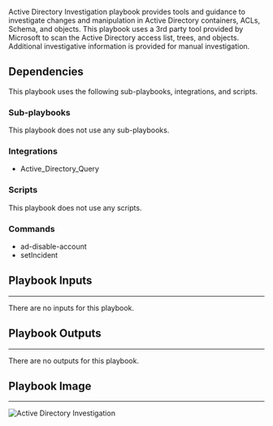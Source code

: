 Active Directory Investigation playbook provides tools and guidance to investigate changes and manipulation in Active Directory containers, ACLs, Schema, and objects.
This playbook uses a 3rd party tool provided by Microsoft to scan the Active Directory access list, trees, and objects.
Additional investigative information is provided for manual investigation.

## Dependencies
This playbook uses the following sub-playbooks, integrations, and scripts.

### Sub-playbooks
This playbook does not use any sub-playbooks.

### Integrations
* Active_Directory_Query

### Scripts
This playbook does not use any scripts.

### Commands
* ad-disable-account
* setIncident

## Playbook Inputs
---
There are no inputs for this playbook.

## Playbook Outputs
---
There are no outputs for this playbook.

## Playbook Image
---
![Active Directory Investigation](https://raw.githubusercontent.com/cvescan/cvescan/ee0c80f7977b1ae2701f5499859a1b70f17cb68b/Packs/Active_Directory_Query/doc_files/Active_Directory_Investigation.png)